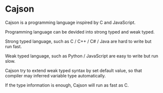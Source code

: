 # Cajson

Cajson is a programming language inspired by C and JavaScript. 

Programming language can be devided into strong typed and weak typed.

Strong typed language, such as C / C++ / C# / Java are hard to write but run fast.

Weak typed language, such as Python / JavaScript are easy to write but run slow.

Cajson try to extend weak typed syntax by set default value, so that compiler may inferred variable type automatically.

If the type information is enough, Cajson will run as fast as C.



